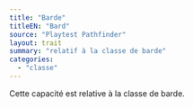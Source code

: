 ```yaml
---
title: "Barde"
titleEN: "Bard"
source: "Playtest Pathfinder"
layout: trait
summary: "relatif à la classe de barde"
categories:
  - "classe"
---
```


Cette capacité est relative à la classe de barde.